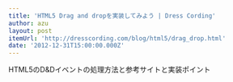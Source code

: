 ```yaml
---
title: 'HTML5 Drag and dropを実装してみよう | Dress Cording'
author: azu
layout: post
itemUrl: 'http://dresscording.com/blog/html5/drag_drop.html'
date: '2012-12-31T15:00:00.000Z'
---
```

HTML5のD&Dイベントの処理方法と参考サイトと実装ポイント
